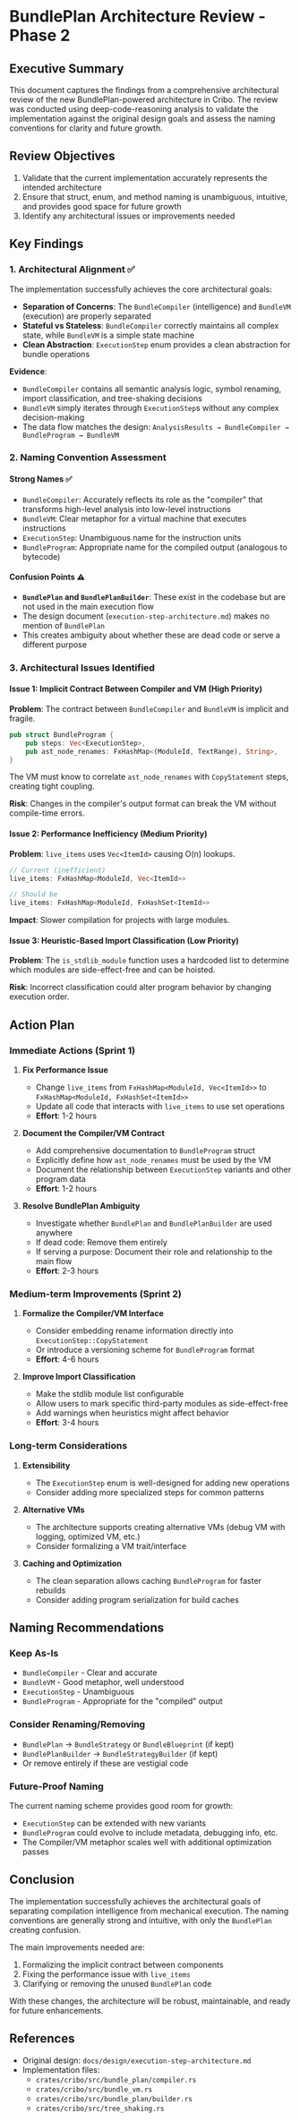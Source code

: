 # BundlePlan Architecture Review - Phase 2

## Executive Summary

This document captures the findings from a comprehensive architectural review of the new BundlePlan-powered architecture in Cribo. The review was conducted using deep-code-reasoning analysis to validate the implementation against the original design goals and assess the naming conventions for clarity and future growth.

## Review Objectives

1. Validate that the current implementation accurately represents the intended architecture
2. Ensure that struct, enum, and method naming is unambiguous, intuitive, and provides good space for future growth
3. Identify any architectural issues or improvements needed

## Key Findings

### 1. Architectural Alignment ✅

The implementation successfully achieves the core architectural goals:

- **Separation of Concerns**: The `BundleCompiler` (intelligence) and `BundleVM` (execution) are properly separated
- **Stateful vs Stateless**: `BundleCompiler` correctly maintains all complex state, while `BundleVM` is a simple state machine
- **Clean Abstraction**: `ExecutionStep` enum provides a clean abstraction for bundle operations

**Evidence**:

- `BundleCompiler` contains all semantic analysis logic, symbol renaming, import classification, and tree-shaking decisions
- `BundleVM` simply iterates through `ExecutionStep`s without any complex decision-making
- The data flow matches the design: `AnalysisResults → BundleCompiler → BundleProgram → BundleVM`

### 2. Naming Convention Assessment

#### Strong Names ✅

- `BundleCompiler`: Accurately reflects its role as the "compiler" that transforms high-level analysis into low-level instructions
- `BundleVM`: Clear metaphor for a virtual machine that executes instructions
- `ExecutionStep`: Unambiguous name for the instruction units
- `BundleProgram`: Appropriate name for the compiled output (analogous to bytecode)

#### Confusion Points ⚠️

- **`BundlePlan` and `BundlePlanBuilder`**: These exist in the codebase but are not used in the main execution flow
- The design document (`execution-step-architecture.md`) makes no mention of `BundlePlan`
- This creates ambiguity about whether these are dead code or serve a different purpose

### 3. Architectural Issues Identified

#### Issue 1: Implicit Contract Between Compiler and VM (High Priority)

**Problem**: The contract between `BundleCompiler` and `BundleVM` is implicit and fragile.

```rust
pub struct BundleProgram {
    pub steps: Vec<ExecutionStep>,
    pub ast_node_renames: FxHashMap<(ModuleId, TextRange), String>,
}
```

The VM must know to correlate `ast_node_renames` with `CopyStatement` steps, creating tight coupling.

**Risk**: Changes in the compiler's output format can break the VM without compile-time errors.

#### Issue 2: Performance Inefficiency (Medium Priority)

**Problem**: `live_items` uses `Vec<ItemId>` causing O(n) lookups.

```rust
// Current (inefficient)
live_items: FxHashMap<ModuleId, Vec<ItemId>>

// Should be
live_items: FxHashMap<ModuleId, FxHashSet<ItemId>>
```

**Impact**: Slower compilation for projects with large modules.

#### Issue 3: Heuristic-Based Import Classification (Low Priority)

**Problem**: The `is_stdlib_module` function uses a hardcoded list to determine which modules are side-effect-free and can be hoisted.

**Risk**: Incorrect classification could alter program behavior by changing execution order.

## Action Plan

### Immediate Actions (Sprint 1)

1. **Fix Performance Issue**
   - Change `live_items` from `FxHashMap<ModuleId, Vec<ItemId>>` to `FxHashMap<ModuleId, FxHashSet<ItemId>>`
   - Update all code that interacts with `live_items` to use set operations
   - **Effort**: 1-2 hours

2. **Document the Compiler/VM Contract**
   - Add comprehensive documentation to `BundleProgram` struct
   - Explicitly define how `ast_node_renames` must be used by the VM
   - Document the relationship between `ExecutionStep` variants and other program data
   - **Effort**: 1-2 hours

3. **Resolve BundlePlan Ambiguity**
   - Investigate whether `BundlePlan` and `BundlePlanBuilder` are used anywhere
   - If dead code: Remove them entirely
   - If serving a purpose: Document their role and relationship to the main flow
   - **Effort**: 2-3 hours

### Medium-term Improvements (Sprint 2)

1. **Formalize the Compiler/VM Interface**
   - Consider embedding rename information directly into `ExecutionStep::CopyStatement`
   - Or introduce a versioning scheme for `BundleProgram` format
   - **Effort**: 4-6 hours

2. **Improve Import Classification**
   - Make the stdlib module list configurable
   - Allow users to mark specific third-party modules as side-effect-free
   - Add warnings when heuristics might affect behavior
   - **Effort**: 3-4 hours

### Long-term Considerations

1. **Extensibility**
   - The `ExecutionStep` enum is well-designed for adding new operations
   - Consider adding more specialized steps for common patterns

2. **Alternative VMs**
   - The architecture supports creating alternative VMs (debug VM with logging, optimized VM, etc.)
   - Consider formalizing a VM trait/interface

3. **Caching and Optimization**
   - The clean separation allows caching `BundleProgram` for faster rebuilds
   - Consider adding program serialization for build caches

## Naming Recommendations

### Keep As-Is

- `BundleCompiler` - Clear and accurate
- `BundleVM` - Good metaphor, well understood
- `ExecutionStep` - Unambiguous
- `BundleProgram` - Appropriate for the "compiled" output

### Consider Renaming/Removing

- `BundlePlan` → `BundleStrategy` or `BundleBlueprint` (if kept)
- `BundlePlanBuilder` → `BundleStrategyBuilder` (if kept)
- Or remove entirely if these are vestigial code

### Future-Proof Naming

The current naming scheme provides good room for growth:

- `ExecutionStep` can be extended with new variants
- `BundleProgram` could evolve to include metadata, debugging info, etc.
- The Compiler/VM metaphor scales well with additional optimization passes

## Conclusion

The implementation successfully achieves the architectural goals of separating compilation intelligence from mechanical execution. The naming conventions are generally strong and intuitive, with only the `BundlePlan` creating confusion.

The main improvements needed are:

1. Formalizing the implicit contract between components
2. Fixing the performance issue with `live_items`
3. Clarifying or removing the unused `BundlePlan` code

With these changes, the architecture will be robust, maintainable, and ready for future enhancements.

## References

- Original design: `docs/design/execution-step-architecture.md`
- Implementation files:
  - `crates/cribo/src/bundle_plan/compiler.rs`
  - `crates/cribo/src/bundle_vm.rs`
  - `crates/cribo/src/bundle_plan/builder.rs`
  - `crates/cribo/src/tree_shaking.rs`
